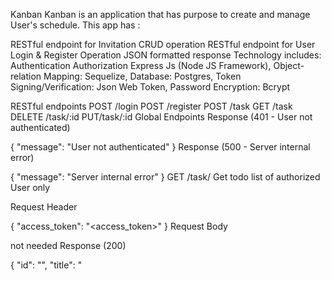 Kanban
Kanban is an application that has purpose to create and manage User's schedule. This app has :

RESTful endpoint for Invitation CRUD operation
RESTful endpoint for User Login & Register Operation
JSON formatted response
Technology includes:
Authentication
Authorization
Express Js (Node JS Framework),
Object-relation Mapping: Sequelize,
Database: Postgres,
Token Signing/Verification: Json Web Token,
Password Encryption: Bcrypt
 

RESTful endpoints
POST /login
POST /register
POST /task
GET /task
DELETE /task/:id
PUT/task/:id
Global Endpoints
Response (401 - User not authenticated)

{
  "message": "User not authenticated"
}
Response (500 - Server internal error)

{
  "message": "Server internal error"
}
GET /task/
Get todo list of authorized User only

Request Header

{
  "access_token": "<access_token>"
}
Request Body

not needed
Response (200)

  {
    "id": "<given id by system>",
    "title": "<title to get insert into>",
    "category":<category to get insert into>
    "UserId": "<get by UserId>",
    "createdAt": "2020-03-20T07:15:12.149Z",
    "updatedAt": "2020-03-20T07:15:12.149Z",
    
  }
Response (400 - Bad Request)

{
  "message": "Invalid request"
}
GET /task/:id
Get todo by Id of authorized User only

Request Header

{
  "access_token": "<access_token>"
  
}
Request Body

not needed
Response (200)

  {
    "id": "<given id by system>",
    "title": "<title to get insert into>",
    "category":<category to get insert into>
    "UserId": "<get by UserId>",
    "createdAt": "2020-03-20T07:15:12.149Z",
    "updatedAt": "2020-03-20T07:15:12.149Z",
    
  }
Response (400 - Bad Request)

{
  "message": "Invalid request"
}
POST /task
Create task

Request Header

{
  "access_token": "<MyToken>"
}
Request Body

{
  "title": "<title to get insert into>",
  "description":<description to get insert into>
  "due_date": "<date to get insert into>",
  "status": "<status to get insert into>"
  "UserId": "<UserId to get insert into>"
}
Response (201 - Created)

{
  "id": "<given id by system>",
  "title": "<title to get insert into>",
  "due_date": "<due_date to get insert into>",
  "description": "<description to get insert into>",
  "UserId": "<get by UserId>",
  "createdAt": "2020-03-20T07:15:12.149Z",
  "updatedAt": "2020-03-20T07:15:12.149Z",
  
}
Response (400 - Bad Request)

{
  "message": "value is required"
}
DELETE /invitations/:id
Delete invitation

Request Header

{
  "access_token": "<MyToken>"
}
Request Body

not needed
Request Params

{
 
  "id": "<integer>"
}
Response (200)

{
  "id": "<given id by system>",
  "title": "<title to get insert into>",
  "due_date": "<due_date to get insert into>",
  "description": "<description to get insert into>",
  "status": "<status to get insert into>"
  "UserId": "<get by UserId>",
  "createdAt": "2020-03-20T07:15:12.149Z",
  "updatedAt": "2020-03-20T07:15:12.149Z",
}
Response (403 - Bad Request)

{
  "message": "Forbidden Access"
}
Response (404 - Not Found)

{
  "message": "data not found"
}
PUT /task/:id
PUT todo by Id of authorized User only

Request Header

{
  "access_token": "<access_token>"
 
}
Request Body
{
    "title": "<title to get insert into>",
  "description":<description to get insert into>
  "due_date": "<date to get insert into>",
  "status": "<status to get insert into>"
  "UserId": "<UserId to get insert into>"
}

not needed
Response (200)

  {
    "id": "<given id by system>",
    "title": "<title to get insert into>",
    "category":<category to get insert into>
    "UserId": "<get by UserId>",
    "createdAt": "2020-03-20T07:15:12.149Z",
    "updatedAt": "2020-03-20T07:15:12.149Z",
    
  }
Response (400 - Bad Request)

{
  "message": "Invalid request"
}
POST /login
Login User

Request Header

not needed
Request Body

{
  "email": "<email to get insert into>",
  "password": "<password to get insert into>",
}
Response (200)

{
  "access_token": "<MyToken>"
}
Response (404 - Not Found)

{
  "message": "data not found"
}
POST /register
Register User

Request Header

not needed
Request Body

{
  "email": "<email to get insert into>",
  "password": "<password to get insert into>",
}
Response (201)

{
  "id": "<given id by system>",
  "email": "<email to get insert into>",
  "password": "<password Encrypted>",
  "updatedAt": "2020-07-06T13:01:52.682Z",
  "createdAt": "2020-07-06T13:01:52.682Z"
}
Response (404 - Not Found)

{
  "message": "data not found"
}
POST /googleSignin
Login User with Aouth Google

Request Header

not needed
Request Body

{
  "id_token" : "<token from google>" 
}
Response (201)

{
  "email": "<email>"
  "access_token": "<MyToken>"
}
Response (404 - Not Found)

{
  "message": "data not found"
}
